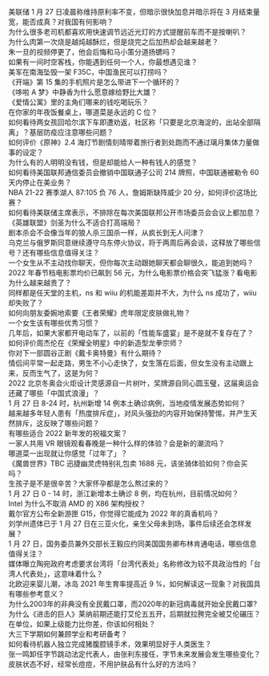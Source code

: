美联储 1 月 27 日凌晨称维持原利率不变，但暗示很快加息并暗示将在 3 月结束量宽，能否成真？对我国有何影响？  
为什么很多老司机都喜欢用快速调节远近光灯的方式提醒前车而不是按喇叭？  
为什么肉第一次烧是越炖越酥烂，但是烧完之后加热却会越来越老？  
朱一旦的视频停更了，他会后悔和马小策分道扬镳吗？  
如果有一间时空客栈，你能遇到任何一个人，你最想遇见谁？  
美军在南海坠毁一架 F35C，中国渔民可以打捞吗？  
《开端》第 15 集的手机照片是怎么带进下一个循环的？  
《哆啦 A 梦》中静香为什么愿意嫁给野比大雄？  
《爱情公寓》里的主角们哪来的钱吃喝玩乐？  
在你家的年夜饭餐桌上，哪道菜是永远的 C 位？  
如何看待两女孩回哈尔滨下车即遭劝返，社区称「只要是北京海淀的，出站全部隔离」？基层防疫应注意哪些问题？  
如何评价《原神》2.4 海灯节剧情刻晴带着旅行者到处跑而不通过璃月集体力量做事的设定？  
为什么有的人明明没有钱，但是却能给人一种有钱人的感觉？  
如何看待美国联邦通信委员会撤销中国联通子公司 214 牌照，中国联通被勒令 60 天内停止在美业务？  
NBA 21-22 赛季湖人 87:105 负 76 人，詹姆斯缺阵威少 20 分，如何评价这场比赛？  
如何看待美联储主席表示，不排除在每次美国联邦公开市场委员会会议上都加息？  
《英雄联盟》剑圣为什么不适合打高端局？  
剧本杀会不会像当年的狼人杀三国杀一样，从疯长到无人问津？  
乌克兰与俄罗斯同意继续遵守乌东停火协议，将于两周后再会谈，这释放了哪些信号？还有哪些信息值得关注？  
一个女生从不主动找你聊天，但你每次主动跟她聊天都会聊很久，能追到她吗？  
2022 年春节档电影票均价已飙到 56 元，为什么电影票价格会突飞猛涨？看电影为什么越来越贵了？  
同样都是任天堂的主机，ns 和 wiiu 的机能差距并不大，为什么 ns 成功了，wiiu 却失败了？  
如何向朋友委婉地索要《王者荣耀》虎年限定皮肤做礼物？  
一个女生该有哪些优秀习惯？  
几年后，如果大家都开电动车了，以前的「性能车盛宴」是不是就不复存在了？  
如何评价周杰伦在《荣耀全明星》中的新造型龙拳宗师？  
你对下一部圆谷正剧《戴卡奥特曼》有什么期待？  
情侣间平常一起走路，男生不小心走快了，女生落在后面，但女生没有主动跟上来，反而生气了，这是为何？  
2022 北京冬奥会火炬设计灵感源自一片树叶，奖牌源自同心圆玉璧，这届奥运会还藏了哪些「中国式浪漫」？  
1 月 27 日 8-24 时，杭州新增 14 例本土确诊病例，当地疫情发展态势如何？  
越来越多年轻人患有「热度排斥症」，对风头强劲的内容开始保持警惕，并产生天然排斥，这反映了哪些问题？  
有哪些适合 2022 新年发的祝福文案？  
一家人共用 VR 眼镜观看春晚是一种什么样的体验？会是新的潮流吗？  
哪道菜一出现就让你感觉「过年了」？  
《魔兽世界》TBC 迅捷幽灵虎特别礼包卖 1688 元，该坐骑体验如何？你会买吗？  
生孩子是不是很辛苦？大家怀孕都是怎么熬过来的？  
1 月 27 日 0 - 14 时，浙江新增本土确诊 8 例，均在杭州，目前情况如何？  
Intel 为什么不取消 AMD 的 X86 架构授权？  
戴尔官方公布全新游匣 G15，你觉得它能成为 2022 年的真香机吗？  
刘学州遗体已于 1 月 27 日在三亚火化，亲生父母未到场，事件后续还会怎样发展？  
1 月 27 日，国务委员兼外交部长王毅应约同美国国务卿布林肯通电话，哪些信息值得关注？  
媒体曝立陶宛政府考虑要求台湾将「台湾代表处」名称修改为较不具政治性的「台湾人代表处」，这意味着什么？  
北欧迎来婴儿潮，冰岛 2021 年生育率提高近 9 %，如何解读这一现象？对我国具有哪些参考意义？  
为什么2003年的非典没有全民戴口罩，而2020年的新冠病毒就开始全民戴口罩?  
为什么《进击的巨人》莱纳前期还能打艾伦五五开，后期就拉胯完全被艾伦碾压？  
在单位，如果上级能力比你差，你该如何相处？  
大三下学期如何兼顾学业和考研备考？  
如何看待机器人独立完成猪腹腔镜手术，效果明显好于人类医生？  
张一鸣卸任字节跳动法定代表人，由张利东接任，字节未来发展会发生哪些变化？  
皮肤状态不好，经常长痘痘，不用护肤品有什么好的方法吗？  

